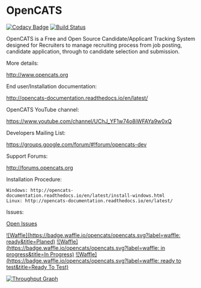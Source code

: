 # OpenCATS
[![Codacy Badge](https://api.codacy.com/project/badge/Grade/948d67033d624e9382a332af20339c00)](https://www.codacy.com/app/OpenCATS/OpenCATS?utm_source=github.com&amp;utm_medium=referral&amp;utm_content=opencats/OpenCATS&amp;utm_campaign=Badge_Grade)
[![Build Status](https://travis-ci.org/opencats/OpenCATS.png)](https://travis-ci.org/opencats/OpenCATS)

OpenCATS is a Free and Open Source Candidate/Applicant Tracking System designed for Recruiters to manage recruiting process from job posting, candidate application, through to candidate selection and submission.

More details: 

<http://www.opencats.org>

End user/Installation  documentation:

<http://opencats-documentation.readthedocs.io/en/latest/>

OpenCATS YouTube channel:

<https://www.youtube.com/channel/UChJ_YF1w74o8iWFAYa9w0xQ>

Developers Mailing List:

<https://groups.google.com/forum/#!forum/opencats-dev>

Support Forums:

<http://forums.opencats.org>

Installation Procedure:

    Windows: http://opencats-documentation.readthedocs.io/en/latest/install-windows.html
    Linux: http://opencats-documentation.readthedocs.io/en/latest/

Issues:

[Open Issues](https://github.com/opencats/OpenCATS/issues?q=is%3Aopen)

[![Waffle](https://badge.waffle.io/opencats/opencats.svg?label=waffle: ready&title=Planed)](http://waffle.io/opencats/opencats)
[![Waffle](https://badge.waffle.io/opencats/opencats.svg?label=waffle: in progress&title=In Progress)](http://waffle.io/opencats/opencats)
[![Waffle](https://badge.waffle.io/opencats/opencats.svg?label=waffle: ready to test&title=Ready To Test)](http://waffle.io/opencats/opencats)

[![Throughput Graph](https://graphs.waffle.io/opencats/opencats/throughput.svg)](https://waffle.io/opencats/opencats/metrics/throughput)
